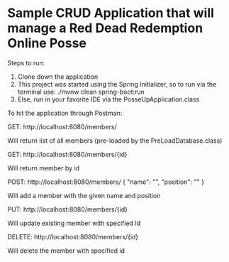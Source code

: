 # Sample CRUD Application that will manage a Red Dead Redemption Online Posse

Steps to run:
1. Clone down the application
2. This project was started using the Spring Initializer, so to run via the terminal use: ./mvnw clean spring-boot:run
3. Else, run in your favorite IDE via the PosseUpApplication.class

To hit the application through Postman:

GET:
http://localhost:8080/members/

Will return list of all members (pre-loaded by the PreLoadDatabase.class)

GET:
http://localhost:8080/members/{id}

Will return member by id

POST:
http://localhost:8080/members/
{
  "name": "",
  "position": ""
}

Will add a member with the given name and position

PUT:
http://localhost:8080/members/{id}

Will update existing member with specified Id

DELETE:
http://localhost:8080/members/{id}

Will delete the member with specified id


